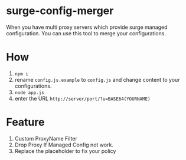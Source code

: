# surge-config-merger
When you have multi proxy servers which provide surge managed configuration. You can use this tool to merge your configurations.

# How
1. `npm i`
2. rename `config.js.example` to `config.js` and change content to your configurations.
3. `node app.js`
4. enter the URL `http://server/port/?u=BASE64(YOURNAME)`

# Feature
1. Custom ProxyName Filter
2. Drop Proxy If Managed Config not work.
3. Replace the placeholder to fix your policy
